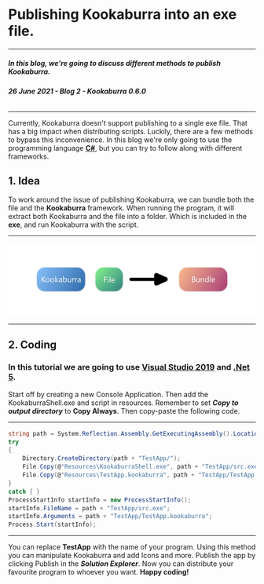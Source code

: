 <style>
  .md-nav--primary .md-nav__link[for=__toc] ~ .md-nav {
    display: none;
  }
</style>

# Publishing Kookaburra into an exe file.
-----
##### **In this blog, we're going to discuss different methods to publish Kookaburra.**
###### ***26 June 2021 - Blog 2 - Kookaburra 0.6.0***
-----

Currently, Kookaburra doesn't support publishing to a single exe file. That has a big impact when distributing scripts. Luckily, there are a few methods to bypass this inconvenience. In this blog we're only going to use the programming language [**C#**](https://docs.microsoft.com/en-us/dotnet/csharp/tour-of-csharp/), but you can try to follow along with different frameworks. 


## **1. Idea**
To work around the issue of publishing Kookaburra, we can bundle both the file and the **Kookaburra** framework. When running the program, it will extract both Kookaburra and the file into a folder. Which is included in the **exe**, and run Kookaburra with the script.

----
<img src="https://raw.githubusercontent.com/AZProductions/Kookaburra/main/docs-img/graph2.png" class="center">

----

## **2. Coding**
### In this tutorial we are going to use [**Visual Studio 2019**](https://visualstudio.microsoft.com/vs/) and [**.Net 5**](https://dotnet.microsoft.com/download/dotnet/5.0).

Start off by creating a new Console Application. Then add the KookaburraShell.exe and script in resources. Remember to set ***Copy to output directory*** to **Copy Always**. Then copy-paste the following code.

----

``` c#
string path = System.Reflection.Assembly.GetExecutingAssembly().Location.Replace("TestApp.dll", "");
try
{
    Directory.CreateDirectory(path + "TestApp/");
    File.Copy(@"Resources\KookaburraShell.exe", path + "TestApp/src.exe");
    File.Copy(@"Resources\TestApp.kookaburra", path + "TestApp/TestApp.kookaburra");
}
catch { }
ProcessStartInfo startInfo = new ProcessStartInfo();
startInfo.FileName = path + "TestApp/src.exe";
startInfo.Arguments = path + "TestApp/TestApp.kookaburra";
Process.Start(startInfo);
```
----
You can replace **TestApp** with the name of your program. Using this method you can manipulate Kookaburra and add Icons and more. Publish the app by clicking Publish in the ***Solution Explorer***. Now you can distribute your favourite program to whoever you want. **Happy coding!**    